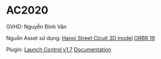 # AC2020
GVHD: Nguyễn Đình Văn

Nguồn Asset sử dụng:
[Hanoi Street Cỉcuit 3D model](https://www.overtake.gg/downloads/hanoi-street-circuit-vietnam-gp-2020.23990/updates)
[ORBR 19](https://sketchfab.com/3d-models/oracle-red-bull-f1-car-rb19-2023-e4afe46f3aab4b23a418da06fc163821)

Plugin:
[Launch Control v1.7](https://blendermarket.com/products/launch-control--auto-rig-for-vehicles)
[Documentation](https://launch-control-documentation.readthedocs.io/en/latest/index.html)
